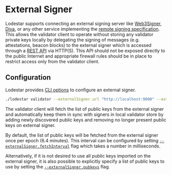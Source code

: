 # External Signer

Lodestar supports connecting an external signing server like [Web3Signer](https://docs.web3signer.consensys.io/), [Diva](https://docs.shamirlabs.org/),
or any other service implementing the [remote signing specification](https://github.com/ethereum/remote-signing-api). This allows the validator client
to operate without storing any validator private keys locally by delegating the signing of messages (e.g. attestations, beacon blocks) to the external signer
which is accessed through a [REST API](https://ethereum.github.io/remote-signing-api/) via HTTP(S). This API should not be exposed directly to the public
Internet and appropriate firewall rules should be in place to restrict access only from the validator client.

## Configuration

Lodestar provides [CLI options](./validator-cli.md#--externalsignerurl) to configure an external signer.

```sh
./lodestar validator --externalSigner.url "http://localhost:9000" --externalSigner.fetch
```

The validator client will fetch the list of public keys from the external signer and automatically keep them in sync with signers in local validator store
by adding newly discovered public keys and removing no longer present public keys on external signer.

By default, the list of public keys will be fetched from the external signer once per epoch (6.4 minutes). This interval can be configured by setting [`--externalSigner.fetchInterval`](./validator-cli.md#--externalsignerfetchinterval) flag which takes a number in milliseconds.

Alternatively, if it is not desired to use all public keys imported on the external signer, it is also possible to explicitly specify a list of public keys to use
by setting the [`--externalSigner.pubkeys`](./validator-cli.md#--externalsignerpubkeys) flag.
